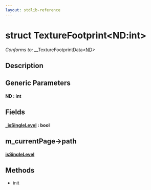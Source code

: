 ```yaml
---
layout: stdlib-reference
---
```


# struct TextureFootprint\<ND:int\>

*Conforms to:* \_\_TextureFootprintData\<[ND](index.html#decl-ND)\>

## Description



## Generic Parameters

####  <a id="decl-ND"></a>ND  : int

## Fields

####  <a id="decl-_isSingleLevel"></a>[\_isSingleLevel](0issinglelevel-039.html) : bool

## m_currentPage->path

####  <a id="decl-isSingleLevel"></a>[isSingleLevel](issinglelevel-28.html)

## Methods

* init


<!-- RTD-TOC-START
```{toctree}
:titlesonly:
:hidden:

_isSingleLevel <0issinglelevel-039>
isSingleLevel <issinglelevel-28>
```
RTD-TOC-END -->
